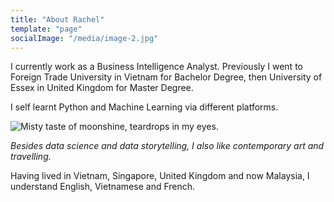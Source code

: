 ```yaml
---
title: "About Rachel"
template: "page"
socialImage: "/media/image-2.jpg"
---
```



I currently work as a Business Intelligence Analyst. Previously I went to Foreign Trade University in Vietnam for Bachelor Degree, then University of Essex in United Kingdom for Master Degree.


I self learnt Python and Machine Learning via different platforms.

![Misty taste of moonshine, teardrops in my eyes. ](/media/image-2.jpg)

*Besides data science and data storytelling, I also like contemporary art and travelling.*

Having lived in Vietnam, Singapore, United Kingdom and now Malaysia, I understand English, Vietnamese and French.